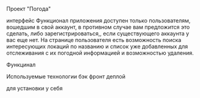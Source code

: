 Проект "Погода"

интерфейс
Функционал приложения доступен только пользователям, вошедшим в свой аккаунт, в противном случае вам предложится это сделать, либо зарегистрироваться,, если существующего аккаунта у вас еще нет.
На странице пользователя есть возможность поиска интересующих локаций по названию и список уже добавленных для отслеживания с их погодной информацией и возможностью удаления.

Функцинал

Используемые технологии
  бэк
  фронт
  деплой
  
для установки у себя
